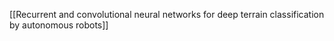 [[Recurrent and convolutional neural networks for deep terrain classification by autonomous robots]]